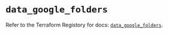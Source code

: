 # `data_google_folders`

Refer to the Terraform Registory for docs: [`data_google_folders`](https://registry.terraform.io/providers/hashicorp/google/5.4.0/docs/data-sources/folders).
